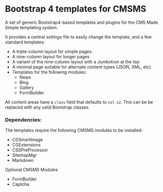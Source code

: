 # Bootstrap 4 templates for CMSMS

A set of generic Bootstrap4-based templates and plugins for the CMS Made Simple templating system.

It provides a central *settings* file to easily change the template, and a few standard templates:

* A triple-column layout for simple pages.
* A nine-column layout for longer pages
* A variant of the nine-column layout with a Jumbotron at the top
* A minimal page suitable for alternate content types (JSON, XML, etc)
* Templates for the following modules:  
  * News
  * Blog
  * Gallery
  * FormBuilder

All content areas have a `class` field that defaults to `col-12`. This can be be replaced with any valid Bootstrap classes.

### Dependencies:

The templates require the following CMSMS modules to be installed:

* CGSmartImage
* CGExtensions
* CSSPreProcessor
* SitemapMgr
* Markdown

Optional CMSMS Modules
* FormBuilder
* Captcha
